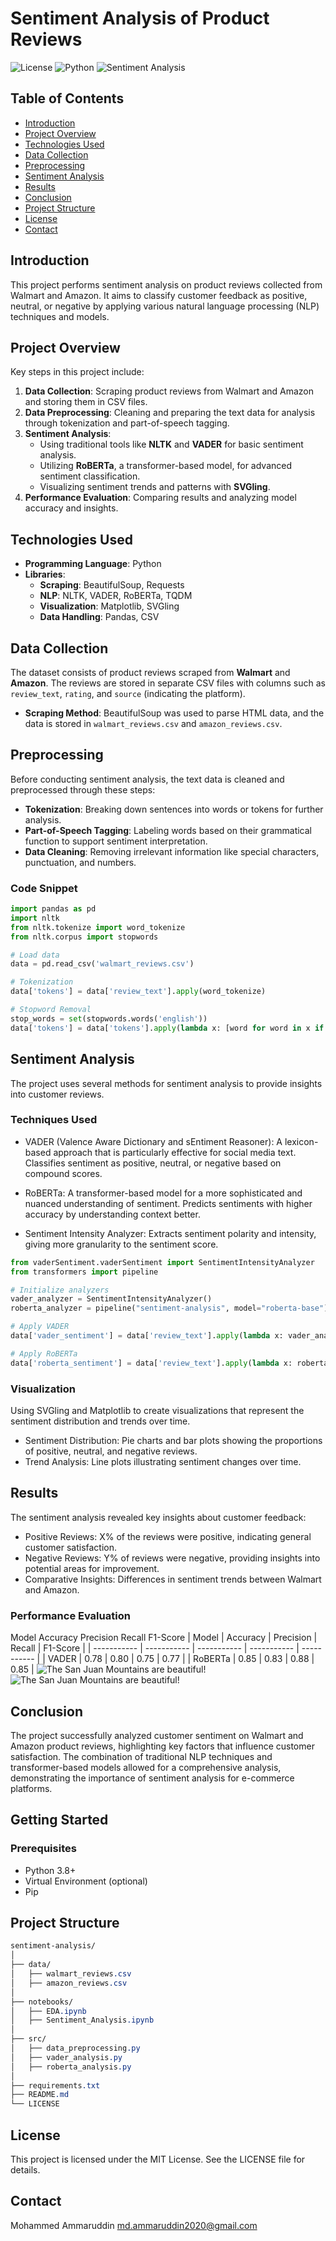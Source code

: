 # Sentiment Analysis of Product Reviews

![License](https://img.shields.io/badge/license-MIT-blue.svg)
![Python](https://img.shields.io/badge/python-3.8%2B-blue.svg)
![Sentiment Analysis](https://img.shields.io/badge/Sentiment-Analysis-brightgreen.svg)

## Table of Contents

- [Introduction](#introduction)
- [Project Overview](#project-overview)
- [Technologies Used](#technologies-used)
- [Data Collection](#data-collection)
- [Preprocessing](#preprocessing)
- [Sentiment Analysis](#sentiment-analysis)
- [Results](#results)
- [Conclusion](#conclusion)
- [Project Structure](#project-structure)
- [License](#license)
- [Contact](#contact)

## Introduction

This project performs sentiment analysis on product reviews collected from Walmart and Amazon. It aims to classify customer feedback as positive, neutral, or negative by applying various natural language processing (NLP) techniques and models.

## Project Overview

Key steps in this project include:

1. **Data Collection**: Scraping product reviews from Walmart and Amazon and storing them in CSV files.
2. **Data Preprocessing**: Cleaning and preparing the text data for analysis through tokenization and part-of-speech tagging.
3. **Sentiment Analysis**:
   - Using traditional tools like **NLTK** and **VADER** for basic sentiment analysis.
   - Utilizing **RoBERTa**, a transformer-based model, for advanced sentiment classification.
   - Visualizing sentiment trends and patterns with **SVGling**.
4. **Performance Evaluation**: Comparing results and analyzing model accuracy and insights.

## Technologies Used

- **Programming Language**: Python
- **Libraries**:
  - **Scraping**: BeautifulSoup, Requests
  - **NLP**: NLTK, VADER, RoBERTa, TQDM
  - **Visualization**: Matplotlib, SVGling
  - **Data Handling**: Pandas, CSV

## Data Collection

The dataset consists of product reviews scraped from **Walmart** and **Amazon**. The reviews are stored in separate CSV files with columns such as `review_text`, `rating`, and `source` (indicating the platform).

- **Scraping Method**: BeautifulSoup was used to parse HTML data, and the data is stored in `walmart_reviews.csv` and `amazon_reviews.csv`.

## Preprocessing

Before conducting sentiment analysis, the text data is cleaned and preprocessed through these steps:

- **Tokenization**: Breaking down sentences into words or tokens for further analysis.
- **Part-of-Speech Tagging**: Labeling words based on their grammatical function to support sentiment interpretation.
- **Data Cleaning**: Removing irrelevant information like special characters, punctuation, and numbers.

### Code Snippet

```python
import pandas as pd
import nltk
from nltk.tokenize import word_tokenize
from nltk.corpus import stopwords

# Load data
data = pd.read_csv('walmart_reviews.csv')

# Tokenization
data['tokens'] = data['review_text'].apply(word_tokenize)

# Stopword Removal
stop_words = set(stopwords.words('english'))
data['tokens'] = data['tokens'].apply(lambda x: [word for word in x if word not in stop_words])
```
## Sentiment Analysis
The project uses several methods for sentiment analysis to provide insights into customer reviews.

### Techniques Used
- VADER (Valence Aware Dictionary and sEntiment Reasoner):
A lexicon-based approach that is particularly effective for social media text.
Classifies sentiment as positive, neutral, or negative based on compound scores.

- RoBERTa:
A transformer-based model for a more sophisticated and nuanced understanding of sentiment.
Predicts sentiments with higher accuracy by understanding context better.

- Sentiment Intensity Analyzer:
Extracts sentiment polarity and intensity, giving more granularity to the sentiment score.
```python
from vaderSentiment.vaderSentiment import SentimentIntensityAnalyzer
from transformers import pipeline

# Initialize analyzers
vader_analyzer = SentimentIntensityAnalyzer()
roberta_analyzer = pipeline("sentiment-analysis", model="roberta-base")

# Apply VADER
data['vader_sentiment'] = data['review_text'].apply(lambda x: vader_analyzer.polarity_scores(x)['compound'])

# Apply RoBERTa
data['roberta_sentiment'] = data['review_text'].apply(lambda x: roberta_analyzer(x)[0]['label'])
```
### Visualization
Using SVGling and Matplotlib to create visualizations that represent the sentiment distribution and trends over time.

- Sentiment Distribution: Pie charts and bar plots showing the proportions of positive, neutral, and negative reviews.
- Trend Analysis: Line plots illustrating sentiment changes over time.

## Results
The sentiment analysis revealed key insights about customer feedback:

- Positive Reviews: X% of the reviews were positive, indicating general customer satisfaction.
- Negative Reviews: Y% of reviews were negative, providing insights into potential areas for improvement.
- Comparative Insights: Differences in sentiment trends between Walmart and Amazon.
### Performance Evaluation
Model	Accuracy	Precision	Recall	F1-Score
| Model | Accuracy | Precision | Recall | F1-Score |
| ----------- | ----------- | ----------- | ----------- | ----------- |
| VADER | 0.78 | 0.80 | 0.75 | 0.77 |
| RoBERTa | 0.85 | 0.83 | 0.88 | 0.85 |
![The San Juan Mountains are beautiful!](/assets/images/san-juan-mountains.jpg "San Juan Mountains")
![The San Juan Mountains are beautiful!](/assets/images/san-juan-mountains.jpg "San Juan Mountains")
## Conclusion
The project successfully analyzed customer sentiment on Walmart and Amazon product reviews, highlighting key factors that influence customer satisfaction. The combination of traditional NLP techniques and transformer-based models allowed for a comprehensive analysis, demonstrating the importance of sentiment analysis for e-commerce platforms.
## Getting Started

### Prerequisites
- Python 3.8+
- Virtual Environment (optional)
- Pip

## Project Structure
```css
sentiment-analysis/
│
├── data/
│   ├── walmart_reviews.csv
│   ├── amazon_reviews.csv
│
├── notebooks/
│   ├── EDA.ipynb
│   ├── Sentiment_Analysis.ipynb
│
├── src/
│   ├── data_preprocessing.py
│   ├── vader_analysis.py
│   ├── roberta_analysis.py
│
├── requirements.txt
├── README.md
└── LICENSE
```
## License
This project is licensed under the MIT License. See the LICENSE file for details.

## Contact
Mohammed Ammaruddin
md.ammaruddin2020@gmail.com
